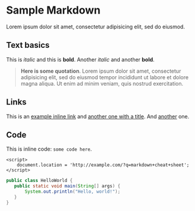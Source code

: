 # Sample Markdown

Lorem ipsum dolor sit amet, consectetur adipisicing elit, sed do eiusmod.

## Text basics

This is *italic* and this is **bold**.  Another _italic_ and another __bold__.

> __Here is some quotation__. Lorem ipsum dolor sit amet, consectetur
> adipisicing elit, sed do eiusmod tempor incididunt ut labore et
> dolore magna aliqua. Ut enim ad minim veniam, quis nostrud exercitation.

## Links

This is an [example inline link](http://example.com/) and [another one with a title](http://example.com/ "Hello, world"). And [another][someref] one.

## Code

This is inline code: `some code here`.

    <script>
        document.location = 'http://example.com/?q=markdown+cheat+sheet';
    </script>
```java
public class HelloWorld {
   public static void main(String[] args) {
       System.out.println("Hello, world!");
   }
}
```

[someref]: http://example.com "rich web apps"
[MarkdownREF]: http://daringfireball.net/projects/markdown/basics
[gfm]: http://github.github.com/github-flavored-markdown/